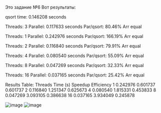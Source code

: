 Это задание №6
Вот результаты:

qsort time:	0.146208 seconds

Threads:	3
Parallel:	0.117633 seconds
Par/qsort:	80.46%
Arr equal

Threads:	1
Parallel:	0.242976 seconds
Par/qsort:	166.19%
Arr equal

Threads:	2
Parallel:	0.116840 seconds
Par/qsort:	79.91%
Arr equal

Threads:	4
Parallel:	0.080540 seconds
Par/qsort:	55.09%
Arr equal

Threads:	8
Parallel:	0.047269 seconds
Par/qsort:	32.33%
Arr equal

Threads:	16
Parallel:	0.037165 seconds
Par/qsort:	25.42%
Arr equal


Results Table:
Threads	Time (s)	Speedup	Efficiency
1	0.242976	0.601737	0.601737
2	0.116840	1.251347	0.625673
4	0.080540	1.815331	0.453833
8	0.047269	3.093105	0.386638
16	0.037165	3.934049	0.245878



![image](https://github.com/user-attachments/assets/d318739f-1bb0-4536-9b14-fb78c9dd8dc8)
![image](https://github.com/user-attachments/assets/f105bc40-c637-4d5e-a952-b99f91133aae)

